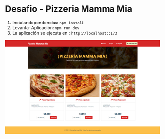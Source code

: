 # Desafio - Pizzeria Mamma Mia

1. Instalar dependencias: `npm install`
2. Levantar Aplicación: `npm run dev`
3. La aplicación se ejecuta en : `http://localhost:5173`

![screenshot](screenshot-1.png)
